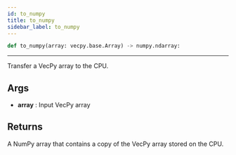 ```yaml
---
id: to_numpy
title: to_numpy
sidebar_label: to_numpy  
---
```


```python
def to_numpy(array: vecpy.base.Array) -> numpy.ndarray:
```

---



Transfer a VecPy array to the CPU.

## Args
* **array**  : Input VecPy array

## Returns
A NumPy array that contains a copy of the VecPy array stored on the CPU.




